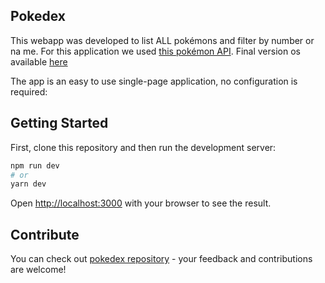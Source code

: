
## Pokedex
This webapp was developed to list ALL pokémons and filter by number or na me. For this application we used [this pokémon API](https://raw.githubusercontent.com/Biuni/PokemonGO-Pokedex/master/pokedex.json). Final version os available [here](https://pokedex-phi-rose.vercel.app) 

The app is an easy to use single-page application, no configuration is required:

## Getting Started

First, clone this repository and then run the development server:

```bash
npm run dev
# or
yarn dev
```

Open [http://localhost:3000](http://localhost:3000) with your browser to see the result.


## Contribute

You can check out [pokedex repository](https://github.com/isaquelosoas/pokedex) - your feedback and contributions are welcome!


